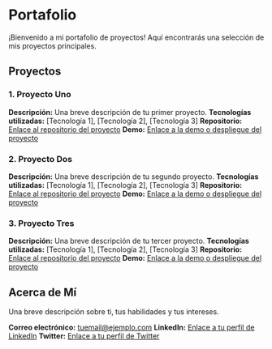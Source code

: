 # Portafolio

¡Bienvenido a mi portafolio de proyectos! Aquí encontrarás una selección de mis proyectos principales.

## Proyectos

### 1. Proyecto Uno
**Descripción:** Una breve descripción de tu primer proyecto.
**Tecnologías utilizadas:** [Tecnología 1], [Tecnología 2], [Tecnología 3]
**Repositorio:** [Enlace al repositorio del proyecto](URL_DEL_PROYECTO_UNO)
**Demo:** [Enlace a la demo o despliegue del proyecto](URL_DE_LA_DEMO_UNO)

### 2. Proyecto Dos
**Descripción:** Una breve descripción de tu segundo proyecto.
**Tecnologías utilizadas:** [Tecnología 1], [Tecnología 2], [Tecnología 3]
**Repositorio:** [Enlace al repositorio del proyecto](URL_DEL_PROYECTO_DOS)
**Demo:** [Enlace a la demo o despliegue del proyecto](URL_DE_LA_DEMO_DOS)

### 3. Proyecto Tres
**Descripción:** Una breve descripción de tu tercer proyecto.
**Tecnologías utilizadas:** [Tecnología 1], [Tecnología 2], [Tecnología 3]
**Repositorio:** [Enlace al repositorio del proyecto](URL_DEL_PROYECTO_TRES)
**Demo:** [Enlace a la demo o despliegue del proyecto](URL_DE_LA_DEMO_TRES)

## Acerca de Mí
Una breve descripción sobre ti, tus habilidades y tus intereses.

**Correo electrónico:** [tuemail@ejemplo.com](mailto:tuemail@ejemplo.com)
**LinkedIn:** [Enlace a tu perfil de LinkedIn](URL_DE_LINKEDIN)
**Twitter:** [Enlace a tu perfil de Twitter](URL_DE_TWITTER)

